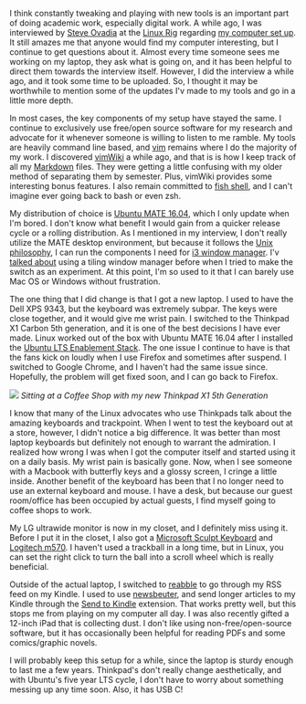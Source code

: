 I think constantly tweaking and playing with new tools is an important part of doing academic work, especially digital work.  A while ago, I was interviewed by [Steve Ovadia](https://commons.gc.cuny.edu/members/sovadia/) at the [Linux Rig](https://linuxrig.com/) regarding [my computer set up](https://linuxrig.com/2017/06/06/the-linux-setup-nabeel-siddiqui-academic/).  It still amazes me that anyone would find my computer interesting, but I continue to get questions about it.  Almost every time someone sees me working on my laptop, they ask what is going on, and it has been helpful to direct them towards the interview itself.  However, I did the interview a while ago, and it took some time to be uploaded. So, I thought it may be worthwhile to mention some of the updates I'v made to my tools and go in a little more depth. 

In most cases, the key components of my setup have stayed the same.  I continue to exclusively use free/open source software for my research and advocate for it whenever someone is willing to listen to me ramble.  My tools are heavily command line based, and [vim](https://vim.sourceforge.io/) remains where I do the majority of my work.  I discovered [vimWiki](https://vimwiki.github.io/) a while ago, and that is is how I keep track of all my [Markdown](https://daringfireball.net/projects/markdown/syntax) files.  They were getting a little confusing with my older method of separating them by semester. Plus, vimWiki provides some interesting bonus features.  I also remain committed to [fish shell](https://fishshell.com/), and I can't imagine ever going back to bash or even zsh.   

My distribution of choice is [Ubuntu MATE 16.04](https://ubuntu-mate.org/), which I only update when I'm bored.  I don't know what benefit I would gain from a quicker release cycle or a rolling distribution.   As I mentioned in my interview, I don't really utilize the MATE desktop environment, but because it follows the [Unix philosophy](https://en.wikipedia.org/wiki/Unix_philosophy), I can run the components I need for [i3 window manager](https://i3wm.org/).  I'v [talked about](http://www.chronicle.com/blogs/profhacker/switching-to-a-tiling-window-manager-and-why-you-might-want-to/62802) using a tiling window manager before when I tried to make the switch as an experiment.  At this point, I'm so used to it that I can barely use Mac OS or Windows without frustration.  

The one thing that I did change is that I got a new laptop.  I used to have the Dell XPS 9343, but the keyboard was extremely subpar.  The keys were close together, and it would give me wrist pain.  I switched to the Thinkpad X1 Carbon 5th generation, and it is one of the best decisions I have ever made.  Linux worked out of the box with Ubuntu MATE 16.04 after I installed the [Ubuntu LTS Enablement Stack](https://wiki.ubuntu.com/Kernel/LTSEnablementStack). The one issue I continue to have is that the fans kick on loudly when I use Firefox and sometimes after suspend.  I switched to Google Chrome, and I haven't had the same issue since.  Hopefully, the problem will get fixed soon, and I can go back to Firefox.

![]({{site.baseurl}}/photos/coffee_shop_thinkpad.jpg)
*Sitting at a Coffee Shop with my new Thinkpad X1 5th Generation*

I know that many of the Linux advocates who use Thinkpads talk about the amazing keyboards and trackpoint.  When I went to test the keyboard out at a store, however, I didn't notice a big difference. It was better than most laptop keyboards but definitely not enough to warrant the admiration.  I realized how wrong I was when I got the computer itself and started using it on a daily basis.  My wrist pain is basically gone.  Now, when I see someone with a Macbook with butterfly keys and a glossy screen, I cringe a little inside.  Another benefit of the keyboard has been that I no longer need to use an external keyboard and mouse.  I have a desk, but because our guest room/office has been occupied by actual guests, I find myself going to coffee shops to work.  

My LG ultrawide monitor is now in my closet, and I definitely miss using it.  Before I put it in the closet, I also got a [Microsoft Sculpt Keyboard](https://www.microsoft.com/accessories/en-us/products/keyboards/sculpt-ergonomic-desktop/l5v-00001) and [Logitech m570](https://www.logitech.com/en-us/product/wireless-trackball-m570).  I haven't used a trackball in a long time, but in Linux, you can set the right click to turn the ball into a scroll wheel which is really beneficial.  

Outside of the actual laptop, I switched to [reabble](https://reabble.com/) to go through my RSS feed on my Kindle.  I used to use [newsbeuter](http://newsbeuter.org/), and send longer articles to my Kindle through the [Send to Kindle](https://www.amazon.com/gp/sendtokindle) extension.  That works pretty well, but this stops me from playing on my computer all day.  I was also recently gifted a 12-inch iPad that is collecting dust.  I don't like using non-free/open-source software, but it has occasionally been helpful for reading PDFs and some comics/graphic novels.

I will probably keep this setup for a while, since the laptop is sturdy enough to last me a few years.  Thinkpad's don't really change aesthetically, and with Ubuntu's five year LTS cycle, I don't have to worry about something messing up any time soon.  Also, it has USB C!  
